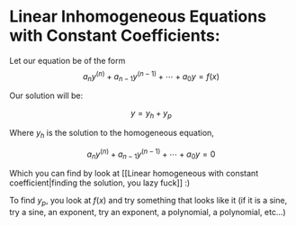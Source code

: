 # Linear Inhomogeneous Equations with Constant Coefficients:
Let our equation be of the form
$$a_n y^{(n)} + a_{n-1}y^{(n-1)} + \cdots + a_0 y = f(x)$$

Our solution will be:

$$y = y_h + y_p$$

Where $y_h$ is the solution to the homogeneous equation,

$$a_n y^{(n)} + a_{n-1}y^{(n-1)} + \cdots + a_0 y = 0$$

Which you can find by look at [[Linear homogeneous with constant coefficient|finding the solution, you lazy fuck]] :)

To find $y_p$, you look at $f(x)$ and try something that looks like it (if it is a sine, try a sine, an exponent, try an exponent, a polynomial, a polynomial, etc...)

